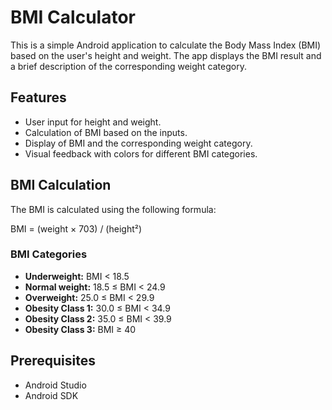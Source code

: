 # BMI Calculator

This is a simple Android application to calculate the Body Mass Index (BMI) based on the user's height and weight. The app displays the BMI result and a brief description of the corresponding weight category.

## Features

- User input for height and weight.
- Calculation of BMI based on the inputs.
- Display of BMI and the corresponding weight category.
- Visual feedback with colors for different BMI categories.

## BMI Calculation

The BMI is calculated using the following formula:

BMI = (weight × 703) / (height²)

### BMI Categories

- **Underweight:** BMI < 18.5
- **Normal weight:** 18.5 ≤ BMI < 24.9
- **Overweight:** 25.0 ≤ BMI < 29.9
- **Obesity Class 1:** 30.0 ≤ BMI < 34.9
- **Obesity Class 2:** 35.0 ≤ BMI < 39.9
- **Obesity Class 3:** BMI ≥ 40

## Prerequisites

- Android Studio
- Android SDK
